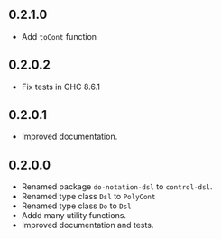 ## 0.2.1.0
* Add `toCont` function

## 0.2.0.2
* Fix tests in GHC 8.6.1

## 0.2.0.1
* Improved documentation.

## 0.2.0.0

* Renamed package `do-notation-dsl` to `control-dsl`.
* Renamed type class `Dsl` to `PolyCont`
* Renamed type class `Do` to `Dsl`
* Addd many utility functions.
* Improved documentation and tests.
